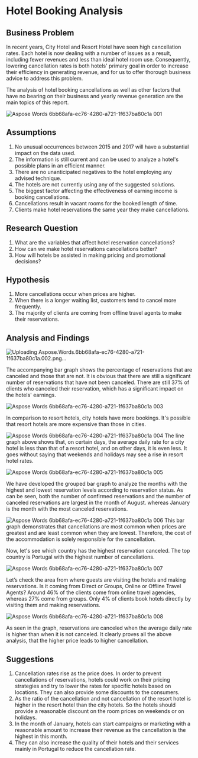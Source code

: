 # Hotel Booking Analysis

## Business Problem

In recent years, City Hotel and Resort Hotel have seen high cancellation rates. Each hotel is now dealing with a number of issues as a result, including fewer revenues and less than ideal hotel room use. Consequently, lowering cancellation rates is both hotels' primary goal in order to increase their efficiency in generating revenue, and for us to offer thorough business advice to address this problem.

The analysis of hotel booking cancellations as well as other factors that have no bearing on their business and yearly revenue generation are the main topics of this report.

![Aspose Words 6bb68afa-ec76-4280-a721-1f637ba80c1a 001](https://github.com/user-attachments/assets/499f0151-fa38-480d-aa48-852717220f44)

## Assumptions

1. No unusual occurrences between 2015 and 2017 will have a substantial impact on the data used.
1. The information is still current and can be used to analyze a hotel's possible plans in an efficient manner.
1. There are no unanticipated negatives to the hotel employing any advised technique.
1. The hotels are not currently using any of the suggested solutions.
5. The biggest factor affecting the effectiveness of earning income is booking cancellations.
5. Cancellations result in vacant rooms for the booked length of time.
5. Clients make hotel reservations the same year they make cancellations.

## Research Question

1. What are the variables that affect hotel reservation cancellations?
1. How can we make hotel reservations cancellations better?
1. How will hotels be assisted in making pricing and promotional decisions?

## Hypothesis

1. More cancellations occur when prices are higher.
1. When there is a longer waiting list, customers tend to cancel more frequently.
1. The majority of clients are coming from offline travel agents to make their reservations.

## Analysis and Findings

![Uploading Aspose.Words.6bb68afa-ec76-4280-a721-1f637ba80c1a.002.png…]()

The accompanying bar graph shows the percentage of reservations that are canceled and those that are not. It is obvious that there are still a significant number of reservations that have not been canceled. There are still 37% of clients who canceled their reservation, which has a significant impact on the hotels' earnings.

![Aspose Words 6bb68afa-ec76-4280-a721-1f637ba80c1a 003](https://github.com/user-attachments/assets/20d81570-1e35-4898-b2f1-91e2a943a601)

In comparison to resort hotels, city hotels have more bookings. It's possible that resort hotels are more expensive than those in cities.

![Aspose Words 6bb68afa-ec76-4280-a721-1f637ba80c1a 004](https://github.com/user-attachments/assets/db130d5f-845b-49de-8691-79a8e4b49795)
The line graph above shows that, on certain days, the average daily rate for a city hotel is less than that of a resort hotel, and on other days, it is even less. It goes without saying that weekends and holidays may see a rise in resort hotel rates.

![Aspose Words 6bb68afa-ec76-4280-a721-1f637ba80c1a 005](https://github.com/user-attachments/assets/9b9d4b96-2afc-4a56-8930-ea60208a99d0)

We have developed the grouped bar graph to analyze the months with the highest and lowest reservation levels according to reservation status. As can be seen, both the number of confirmed reservations and the number of canceled reservations are largest in the month of August. whereas January is the month with the most canceled reservations.

![Aspose Words 6bb68afa-ec76-4280-a721-1f637ba80c1a 006](https://github.com/user-attachments/assets/28086315-ff83-4215-8457-072c8a08cb03)
This bar graph demonstrates that cancellations are most common when prices are greatest and are least common when they are lowest. Therefore, the cost of the accommodation is solely responsible for the cancellation.

Now, let's see which country has the highest reservation canceled. The top country is Portugal with the highest number of cancellations.

![Aspose Words 6bb68afa-ec76-4280-a721-1f637ba80c1a 007](https://github.com/user-attachments/assets/2d8c2eb3-5b9a-4026-b745-02fc43dcc959)

Let’s check the area from where guests are visiting the hotels and making reservations. Is it coming from Direct or Groups, Online or Offline Travel Agents? Around 46% of the clients come from online travel agencies, whereas 27% come from groups. Only 4% of clients book hotels directly by visiting them and making reservations.

![Aspose Words 6bb68afa-ec76-4280-a721-1f637ba80c1a 008](https://github.com/user-attachments/assets/44152606-2f50-4001-9229-a0cff45048e5)

As seen in the graph, reservations are canceled when the average daily rate is higher than when it is not canceled. It clearly proves all the above analysis, that the higher price leads to higher cancellation.

## Suggestions

1. Cancellation rates rise as the price does. In order to prevent cancellations of reservations, hotels could work on their pricing strategies and try to lower the rates for specific hotels based on locations. They can also provide some discounts to the consumers.
2. As the ratio of the cancellation and not cancellation of the resort hotel is higher in the resort hotel than the city hotels. So the hotels should provide a reasonable discount on the room prices on weekends or on holidays.
3. In the month of January, hotels can start campaigns or marketing with a reasonable amount to increase their revenue as the cancellation is the highest in this month.
4. They can also increase the quality of their hotels and their services mainly in Portugal to reduce the cancellation rate.

